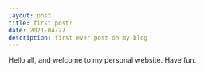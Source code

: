 ```yaml
---
layout: post
title: first post!
date: 2021-04-27
description: first ever post on my blog
---
```


Hello all, and welcome to my personal website. Have fun.